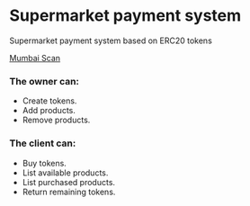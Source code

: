# Supermarket payment system

Supermarket payment system based on ERC20 tokens

[Mumbai Scan](https://mumbai.polygonscan.com/address/0x64d4d0b7be64004ef98a4e63ed6051f497088507)

### The owner can:
- Create tokens.
- Add products.
- Remove products.

### The client can:
- Buy tokens.
- List available products.
- List purchased products.
- Return remaining tokens.
